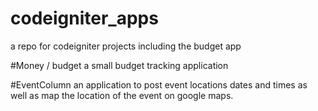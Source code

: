 # codeigniter_apps
a repo for codeigniter projects including the budget app

#Money / budget
a small budget tracking application

#EventColumn
an application to post event locations dates and times as well as map the location of the event on google maps.
